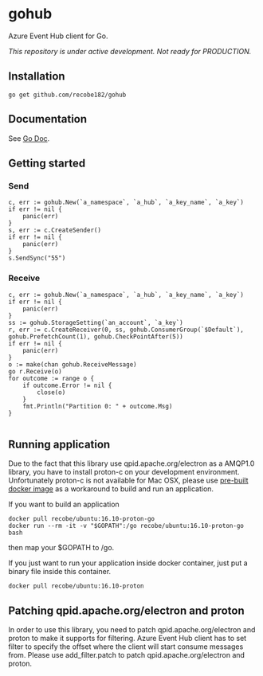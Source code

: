 # gohub
Azure Event Hub client for Go.

_This repository is under active development._
_Not ready for PRODUCTION._

## Installation
```
go get github.com/recobe182/gohub
```

## Documentation
See [Go Doc](https://godoc.org/github.com/recobe182/gohub).

## Getting started
### Send
```
c, err := gohub.New(`a_namespace`, `a_hub`, `a_key_name`, `a_key`)
if err != nil {
	panic(err)
}
s, err := c.CreateSender()
if err != nil {
	panic(err)
}
s.SendSync("55")
```
### Receive
```
c, err := gohub.New(`a_namespace`, `a_hub`, `a_key_name`, `a_key`)
if err != nil {
	panic(err)
}
ss := gohub.StorageSetting(`an_account`, `a_key`)
r, err := c.CreateReceiver(0, ss, gohub.ConsumerGroup(`$Default`), gohub.PrefetchCount(1), gohub.CheckPointAfter(5))
if err != nil {
    panic(err)
}
o := make(chan gohub.ReceiveMessage)
go r.Receive(o)
for outcome := range o {
    if outcome.Error != nil {
        close(o)
    }
    fmt.Println("Partition 0: " + outcome.Msg)
}
	
```

## Running application
Due to the fact that this library use qpid.apache.org/electron as a AMQP1.0 library, you have to install proton-c on your development environment. 
Unfortunately proton-c is not available for Mac OSX, please use [pre-built docker image](https://hub.docker.com/r/recobe/ubuntu/tags/) as a workaround to build and run an application.

If you want to build an application
```
docker pull recobe/ubuntu:16.10-proton-go
docker run --rm -it -v "$GOPATH":/go recobe/ubuntu:16.10-proton-go bash
```
then map your $GOPATH to /go.

If you just want to run your application inside docker container, just put a binary file inside this container.
```
docker pull recobe/ubuntu:16.10-proton
```

## Patching qpid.apache.org/electron and proton
In order to use this library, you need to patch qpid.apache.org/electron and proton to make it supports for filtering. Azure Event Hub client has to set filter to specify the offset where the client will start consume messages from. Please use add_filter.patch to patch qpid.apache.org/electron and proton. 
